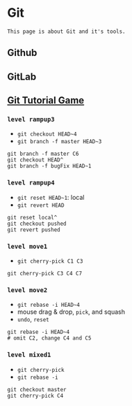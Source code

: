# Git
```
This page is about Git and it's tools.
```
## Github

## GitLab

## [Git Tutorial Game](https://learngitbranching.js.org/)

### `level rampup3`
- `git checkout HEAD~4`
- `git branch -f master HEAD~3`
```
git branch -f master C6
git checkout HEAD^
git branch -f bugFix HEAD~1
```

### `level rampup4`
- `git reset HEAD~1`: local
- `git revert HEAD`
```
git reset local^
git checkout pushed
git revert pushed
```

### `level move1`
- `git cherry-pick C1 C3`
```
git cherry-pick C3 C4 C7
```

### `level move2`
- `git rebase -i HEAD~4`
- mouse drag & drop, `pick`, and squash
- `undo`, `reset`
```
git rebase -i HEAD~4
# omit C2, change C4 and C5
```
### `level mixed1`
- `git cherry-pick`
- `git rebase -i`
```
git checkout master
git cherry-pick C4
```


